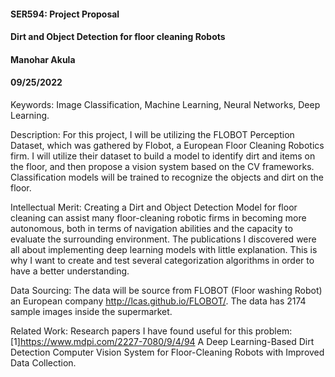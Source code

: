 #### SER594: Project Proposal
#### Dirt and Object Detection for floor cleaning Robots  
#### Manohar Akula
#### 09/25/2022

Keywords: Image Classification, Machine Learning, Neural Networks, Deep Learning. 

Description: For this project, I will be utilizing the FLOBOT Perception Dataset, which was gathered by Flobot, a European Floor Cleaning Robotics firm. I will utilize their dataset to build a model to identify dirt and items on the floor, and then propose a vision system based on the CV frameworks. Classification models will be trained to recognize the objects and dirt on the floor.

Intellectual Merit: Creating a Dirt and Object Detection Model for floor cleaning can assist many floor-cleaning robotic firms  in becoming more autonomous, both in terms of navigation abilities and the capacity to evaluate the surrounding environment. The publications I discovered were all about implementing deep learning models with little explanation. This is why I want to create and test several categorization algorithms in order to have a better understanding.

Data Sourcing: The data will be source from FLOBOT (Floor washing Robot) an European company http://lcas.github.io/FLOBOT/. The data has 2174 sample images inside the supermarket.

Related Work:  Research papers I have found useful for this problem:  
[1]https://www.mdpi.com/2227-7080/9/4/94
A Deep Learning-Based Dirt Detection Computer Vision System for Floor-Cleaning Robots with Improved Data Collection.
